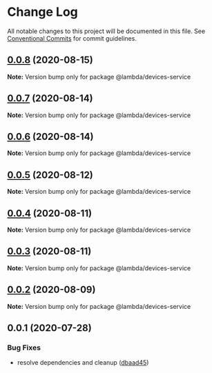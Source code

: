 # Change Log

All notable changes to this project will be documented in this file.
See [Conventional Commits](https://conventionalcommits.org) for commit guidelines.

## [0.0.8](https://github.com/aws-samples/aws-iot-kickstart/compare/@lambda/devices-service@0.0.7...@lambda/devices-service@0.0.8) (2020-08-15)

**Note:** Version bump only for package @lambda/devices-service





## [0.0.7](https://github.com/aws-samples/aws-iot-kickstart/compare/@lambda/devices-service@0.0.6...@lambda/devices-service@0.0.7) (2020-08-14)

**Note:** Version bump only for package @lambda/devices-service





## [0.0.6](https://git-codecommit.us-west-2.amazonaws.com/v1/repos/Deathstar/compare/@lambda/devices-service@0.0.5...@lambda/devices-service@0.0.6) (2020-08-14)

**Note:** Version bump only for package @lambda/devices-service





## [0.0.5](https://git-codecommit.us-west-2.amazonaws.com/v1/repos/Deathstar/compare/@lambda/devices-service@0.0.4...@lambda/devices-service@0.0.5) (2020-08-12)

**Note:** Version bump only for package @lambda/devices-service





## [0.0.4](https://git-codecommit.us-west-2.amazonaws.com/v1/repos/Deathstar/compare/@lambda/devices-service@0.0.3...@lambda/devices-service@0.0.4) (2020-08-11)

**Note:** Version bump only for package @lambda/devices-service





## [0.0.3](https://git-codecommit.us-west-2.amazonaws.com/v1/repos/Deathstar/compare/@lambda/devices-service@0.0.2...@lambda/devices-service@0.0.3) (2020-08-11)

**Note:** Version bump only for package @lambda/devices-service





## [0.0.2](https://git-codecommit.us-west-2.amazonaws.com/v1/repos/Deathstar/compare/@lambda/devices-service@0.0.1...@lambda/devices-service@0.0.2) (2020-08-09)

**Note:** Version bump only for package @lambda/devices-service





## 0.0.1 (2020-07-28)


### Bug Fixes

* resolve dependencies and cleanup ([dbaad45](https://git-codecommit.us-west-2.amazonaws.com/v1/repos/Deathstar/commits/dbaad4561a93bfaf50b7246fd5a048912059df4f))
